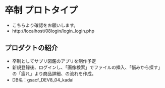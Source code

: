 # 卒制 プロトタイプ
- こちらより確認をお願いします。
- http://localhost/08login/login_login.php
## プロダクトの紹介
- 卒制としてサプリ図鑑のアプリを制作予定
- 新規登録後、ログインし、「画像検索」でファイルの挿入、「悩みから探す」の「疲れ」より商品詳細、の流れを作成。
- DB名：gsacf_DEV8_04_kadai

